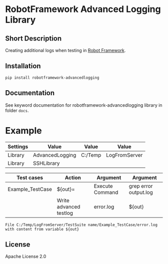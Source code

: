 # RobotFramework Advanced Logging Library

Short Description
---

Creating additional logs when testing in [Robot Framework](http://www.robotframework.org).

Installation
---

```
pip install robotframework-advancedlogging
```

Documentation
---

See keyword documentation for robotframework-advancedlogging library in folder `docs`.

# Example
| Settings | Value | Value  | Value  |
|----|----|---|----|
| Library     |  AdvancedLogging   | C:/Temp  |   LogFromServer |
| Library     |  SSHLibrary        |          |                 |


| Test cases       | Action                    | Argument        | Argument               |
|------------------|---------------------------|-----------------|------------------------|
| Example_TestCase | ${out}=                   | Execute Command |  grep error output.log |
|                  | Write advanced testlog    | error.log       | ${out}                 |


``` 
File C:/Temp/LogFromServer/TestSuite name/Example_TestCase/error.log  with content from variable ${out}
```

License
---

Apache License 2.0



